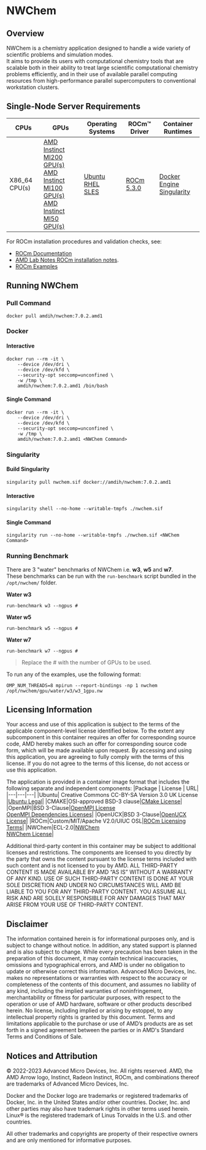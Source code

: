 # NWChem

## Overview
NWChem is a chemistry application designed to handle a wide variety of scientific problems and simulation modes.  
It aims to provide its users with computational chemistry tools that are scalable both in their ability to treat large scientific computational chemistry problems efficiently, and in their use of available parallel computing resources from high-performance parallel supercomputers to conventional workstation clusters. 
## Single-Node Server Requirements
| CPUs | GPUs | Operating Systems | ROCm™ Driver | Container Runtimes | 
|---- |---- |----------------- |------------ |------------------ | 
| X86_64 CPU(s) |[AMD Instinct MI200 GPU(s) <br>  AMD Instinct MI100 GPU(s) <br>  AMD Instinct MI50 GPU(s)](https://rocm.docs.amd.com/en/docs-5.3.0/release/gpu_os_support.html#supported-distributions) | [Ubuntu <br> RHEL <br>  SLES  ](https://rocm.docs.amd.com/en/docs-5.3.0/release/gpu_os_support.html#supported-distributions) | [ROCm 5.3.0](https://rocm.docs.amd.com/en/docs-5.3.0/) | [Docker Engine](https://docs.docker.com/engine/install/) <br> [Singularity](https://sylabs.io/docs/) |


For ROCm installation procedures and validation checks, see:
* [ROCm Documentation](https://rocm.docs.amd.com)
* [AMD Lab Notes ROCm installation notes](https://github.com/amd/amd-lab-notes/tree/release/rocm-installation).
* [ROCm Examples](https://github.com/amd/rocm-examples)

## Running NWChem

### Pull Command
```
docker pull amdih/nwchem:7.0.2.amd1
```

### Docker 

#### Interactive 
```
docker run --rm -it \
    --device /dev/dri \
    --device /dev/kfd \
    --security-opt seccomp=unconfined \
    -w /tmp \
    amdih/nwchem:7.0.2.amd1 /bin/bash
```

#### Single Command
```
docker run --rm -it \
    --device /dev/dri \ 
    --device /dev/kfd \
    --security-opt seccomp=unconfined \
    -w /tmp \
    amdih/nwchem:7.0.2.amd1 <NWChem Command>
```

### Singularity

#### Build Singularity
```
singularity pull nwchem.sif docker://amdih/nwchem:7.0.2.amd1
```

#### Interactive 
```
singularity shell --no-home --writable-tmpfs ./nwchem.sif
```
#### Single Command
```
singularity run --no-home --writable-tmpfs ./nwchem.sif <NWChem Command>
```

### Running  Benchmark
There are 3 "water" benchmarks of NWChem i.e. **w3**, **w5** and **w7**.  
These benchmarks can be run with the `run-benchmark` script bundled in the `/opt/nwchem/` folder.

**Water w3**
```
run-benchmark w3 --ngpus #
```
**Water w5**
```
run-benchmark w5 --ngpus #
```
**Water w7**
```
run-benchmark w7 --ngpus #
```
> Replace the # with the number of GPUs to be used. 

To run any of the examples, use the following format: 
``` 
OMP_NUM_THREADS=8 mpirun --report-bindings -np 1 nwchem /opt/nwchem/gpu/water/w3/w3_1gpu.nw
```

## Licensing Information
Your access and use of this application is subject to the terms of the applicable component-level license identified below. To the extent any subcomponent in this container requires an offer for corresponding source code, AMD hereby makes such an offer for corresponding source code form, which will be made available upon request. By accessing and using this application, you are agreeing to fully comply with the terms of this license. If you do not agree to the terms of this license, do not access or use this application.

The application is provided in a container image format that includes the following separate and independent components:
|Package | License | URL|
|---|---|---|
|Ubuntu| Creative Commons CC-BY-SA Version 3.0 UK License |[Ubuntu Legal](https://ubuntu.com/legal)|
|CMAKE|OSI-approved BSD-3 clause|[CMake License](https://cmake.org/licensing/)|
|OpenMPI|BSD 3-Clause|[OpenMPI License](https://www-lb.open-mpi.org/community/license.php)<br /> [OpenMPI Dependencies Licenses](https://docs.open-mpi.org/en/v5.0.x/license/index.html)|
|OpenUCX|BSD 3-Clause|[OpenUCX License](https://openucx.org/license/)|
|ROCm|Custom/MIT/Apache V2.0/UIUC OSL|[ROCm Licensing Terms](https://rocm.docs.amd.com/en/latest/release/licensing.html)|
|NWChem|ECL-2.0|[NWChem](https://www.nwchem-sw.org/)<br >[NWChem License](https://github.com/nwchemgit/nwchem?tab=License-1-ov-file#readme)|


Additional third-party content in this container may be subject to additional licenses and restrictions. The components are licensed to you directly by the party that owns the content pursuant to the license terms included with such content and is not licensed to you by AMD. ALL THIRD-PARTY CONTENT IS MADE AVAILABLE BY AMD “AS IS” WITHOUT A WARRANTY OF ANY KIND. USE OF SUCH THIRD-PARTY CONTENT IS DONE AT YOUR SOLE DISCRETION AND UNDER NO CIRCUMSTANCES WILL AMD BE LIABLE TO YOU FOR ANY THIRD-PARTY CONTENT. YOU ASSUME ALL RISK AND ARE SOLELY RESPONSIBLE FOR ANY DAMAGES THAT MAY ARISE FROM YOUR USE OF THIRD-PARTY CONTENT.

## Disclaimer
The information contained herein is for informational purposes only, and is subject to change without notice. In addition, any stated support is planned and is also subject to change. While every precaution has been taken in the preparation of this document, it may contain technical inaccuracies, omissions and typographical errors, and AMD is under no obligation to update or otherwise correct this information. Advanced Micro Devices, Inc. makes no representations or warranties with respect to the accuracy or completeness of the contents of this document, and assumes no liability of any kind, including the implied warranties of noninfringement, merchantability or fitness for particular purposes, with respect to the operation or use of AMD hardware, software or other products described herein. No license, including implied or arising by estoppel, to any intellectual property rights is granted by this document. Terms and limitations applicable to the purchase or use of AMD’s products are as set forth in a signed agreement between the parties or in AMD's Standard Terms and Conditions of Sale.

## Notices and Attribution
© 2022-2023 Advanced Micro Devices, Inc. All rights reserved. AMD, the AMD Arrow logo, Instinct, Radeon Instinct, ROCm, and combinations thereof are trademarks of Advanced Micro Devices, Inc.

Docker and the Docker logo are trademarks or registered trademarks of Docker, Inc. in the United States and/or other countries. Docker, Inc. and other parties may also have trademark rights in other terms used herein. Linux® is the registered trademark of Linus Torvalds in the U.S. and other countries.

All other trademarks and copyrights are property of their respective owners and are only mentioned for informative purposes.
